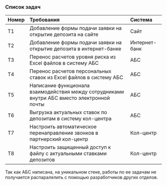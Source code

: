 ### <a name="_3bfxc9a45514"></a>**Список задач**


|**Номер**|**Требования**|**Система**|
| :- | :- | :- |
|T1| Добавление формы подачи заявки на открытие депозита на сайте| Сайт|
|T2| Добавление формы подачи заявки на открытие депозита в интернет-банке| Интернет-банк|
|T3| Перенос расчетов уровня риска из Excel файлов в систему АБС| АБС|
|T4| Перенос расчетов персональных ставок из Excel файлов в систему АБС| АБС|
|T5| Написание функционала взаимодействия между сотрудниками внутри АБС вместо электронной почты| АБС|
|T6| Выгрузка актуальных ставок по депозитам в систему кол-центра| АБС|
|T7| Настроить автоматическое перенаправление звонков в партнерский кол-центр| Кол-центр|
|T8| Настроить защищенный доступ к файлу с актуальными ставками депозитов| Кол-центр|

Так как АБС написана, на уникальном стеке, работы по ее задачам не получается распаралелить с помощью разработчиков других отделов.